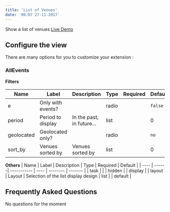 ```yaml
---
title: 'List of Venues'
date: '00:07 27-11-2017'
---
```


Show a list of venues
[Live Demo](https://www.allevents3.com/en/demo)

## Configure the view
There are many options for you to customize your extension :
### AllEvents

**Filters**

| Name | Label | Description | Type | Required | Default |
| ---- | ------| ----------- | ---- | -------- | ------- |
| e | Only with events? |  | radio |  | `false` |
| period | Period to display | In the past, in future... | list |  | 0 |
| geolocated | Geolocated only? |  | radio |  | `no` |
| sort_by | Venues sorted by | Venues sorted by | list |  | 0 |

**Others**
| Name | Label | Description | Type | Required | Default |
| ---- | ------| ----------- | ---- | -------- | ------- |
| task |  |  | hidden |  | display |
| layout | Layout | Selection of the list display design | list |  | default |

## Frequently Asked Questions
No questions for the moment